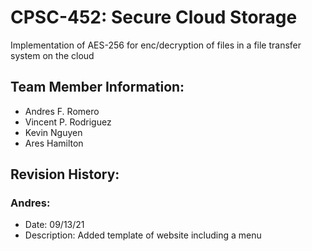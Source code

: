 # CPSC-452: Secure Cloud Storage
Implementation of AES-256 for enc/decryption of files in a file transfer system on the cloud

## Team Member Information:
* Andres F. Romero
* Vincent P. Rodriguez
* Kevin Nguyen
* Ares Hamilton

## Revision History:
### Andres:
* Date: 09/13/21
* Description: Added template of website including a menu
